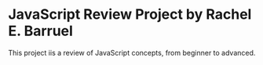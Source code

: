 # JavaScript Review Project by Rachel E. Barruel
This project iis a review of JavaScript concepts, from beginner to advanced.

